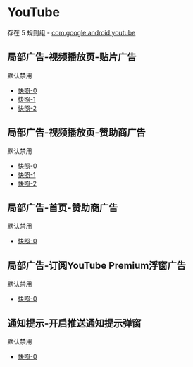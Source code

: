# YouTube

存在 5 规则组 - [com.google.android.youtube](/src/apps/com.google.android.youtube.ts)

## 局部广告-视频播放页-贴片广告

默认禁用

- [快照-0](https://i.gkd.li/import/13797491)
- [快照-1](https://i.gkd.li/import/12565261)
- [快照-2](https://i.gkd.li/import/13705106)

## 局部广告-视频播放页-赞助商广告

默认禁用

- [快照-0](https://i.gkd.li/import/12877346)
- [快照-1](https://i.gkd.li/import/13797491)
- [快照-2](https://i.gkd.li/import/13705106)

## 局部广告-首页-赞助商广告

默认禁用

- [快照-0](https://i.gkd.li/import/12877357)

## 局部广告-订阅YouTube Premium浮窗广告

默认禁用

- [快照-0](https://i.gkd.li/import/13797512)

## 通知提示-开启推送通知提示弹窗

默认禁用

- [快照-0](https://i.gkd.li/import/14194155)
